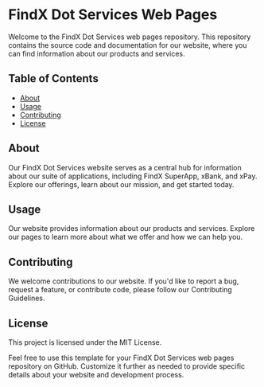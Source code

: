 # FindX Dot Services Web Pages

Welcome to the FindX Dot Services web pages repository. This repository contains the source code and documentation for our website, where you can find information about our products and services.

## Table of Contents

- [About](#about)
- [Usage](#usage)
- [Contributing](#contributing)
- [License](#license)

## About

Our FindX Dot Services website serves as a central hub for information about our suite of applications, including FindX SuperApp, xBank, and xPay. Explore our offerings, learn about our mission, and get started today.


## Usage
Our website provides information about our products and services. Explore our pages to learn more about what we offer and how we can help you.

## Contributing
We welcome contributions to our website. If you'd like to report a bug, request a feature, or contribute code, please follow our Contributing Guidelines.

## License
This project is licensed under the MIT License.

Feel free to use this template for your FindX Dot Services web pages repository on GitHub. Customize it further as needed to provide specific details about your website and development process.



